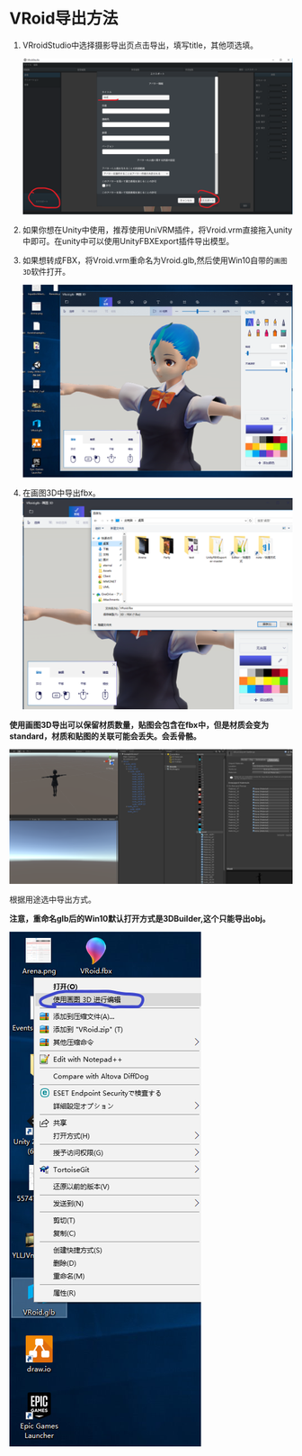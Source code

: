 # VRoid导出方法

1. VRroidStudio中选择摄影导出页点击导出，填写title，其他项选填。
   
   ![image](pic/1.png)

2. 如果你想在Unity中使用，推荐使用UniVRM插件，将Vroid.vrm直接拖入unity中即可。在unity中可以使用UnityFBXExport插件导出模型。

3. 如果想转成FBX，将Vroid.vrm重命名为Vroid.glb,然后使用Win10自带的`画图3D`软件打开。
   
   ![image](pic/2.PNG)

4. 在画图3D中导出fbx。
   ![image](pic/3.PNG)

   
**使用画图3D导出可以保留材质数量，贴图会包含在fbx中，但是材质会变为standard，材质和贴图的关联可能会丢失。会丢骨骼。**

   ![image](pic/4.PNG)

根据用途选中导出方式。

**注意，重命名glb后的Win10默认打开方式是3DBuilder,这个只能导出obj。**

![image](pic/5.png)

